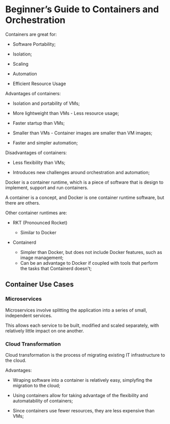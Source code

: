 # Beginner’s Guide to Containers and Orchestration

Containers are great for:

 - Software Portability;

 - Isolation;

 - Scaling

 - Automation

 - Efficient Resource Usage



Advantages of containers:

 - Isolation and portability of VMs;

 - More lightweight than VMs - Less resource usage;

 - Faster startup than VMs;

 - Smaller than VMs - Container images are smaller than VM images;

 - Faster and simpler automation;



Disadvantages of containers:

 - Less flexibility than VMs;

 - Introduces new challenges around orchestration and automation;



Docker is a container runtime, which is a piece of software that is design to implement, support and run containers.

A container is a concept, and Docker is one container runtime software, but there are others.

Other container runtimes are:

 - RKT (Pronounced Rocket)

    - Similar to Docker

 - Containerd

    - Simpler than Docker, but does not include Docker features, such as image management;
    - Can be an advantage to Docker if coupled with tools that perform the tasks that Containerd doesn't;

## Container Use Cases

### Microservices

Microservices involve splitting the application into a series of small, independent services.

This allows each service to be built, modified and scaled separately, with relatively little impact on one another.

### Cloud Transformation

Cloud transformation is the process of migrating existing IT infrastructure to the cloud.

Advantages:

 - Wraping software into a container is relatively easy, simplyfing the migration to the cloud;

 - Using containers allow for taking advantage of the flexibility and automatability of containers;

 - Since containers use fewer resources, they are less expensive than VMs;
